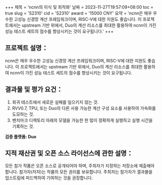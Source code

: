 +++
제목 = 'ncnn의 이식 및 최적화'
날짜 = 2023-11-27T19:57:09+08:00
toc = true
slug = 'S2310'
cid = 'S2310'
award = '15000 CNY'
요약 = 'ncnn은 매우 우수한 고성능 신경망 계산 프레임워크이며, RISC-V에 대한 지원도 좋습니다. 이 프로젝트에서는 upstream 기반 위에서, Duo의 계산 리소스를 최대한 활용하여 ncnn이 가진 성능 테스트 세트의 점수를 향상시키는 것이 요구됩니다.'
+++

## 프로젝트 설명：

ncnn은 매우 우수한 고성능 신경망 계산 프레임워크이며, RISC-V에 대한 지원도 좋습니다. 이 프로젝트에서는 upstream 기반 위에서, Duo의 계산 리소스를 최대한 활용하여 ncnn이 가진 성능 테스트 세트의 점수를 향상시키는 것이 요구됩니다.

## 결과물 및 평가 요건：

1. 회귀 테스트에서 새로운 실패를 일으키지 않는 것.
2. RVV0.7, TPU, 또는 Duo의 다른 사용 가능한 계산 구성 요소를 사용하여 가속화를 도모하는 것.
3. 벤치마크 디렉토리 아래의 모델을 가능한 한 많이 정확하게 실행하고 실행 시간을 기록하는 것.

**검증 플랫폼: Duo**

## 지적 재산권 및 오픈 소스 라이선스에 관한 설명：

모든 참가 작품은 오픈 소스로 공개되어야 하며, 주최자가 지정하는 저장소에 제출해야 합니다. 참가자(저자)는 작품의 모든 권리를 보유합니다. 주최자는 참가자가 결과물을 업스트림에 피드백하여 기여하는 것을 권장합니다.